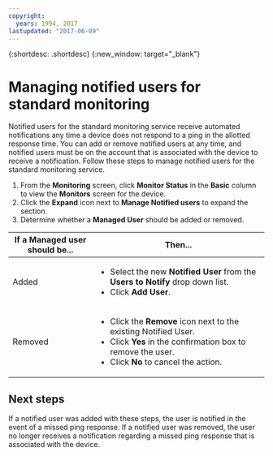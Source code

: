 ```yaml
---
copyright:
  years: 1994, 2017
lastupdated: "2017-06-09"
---
```


{:shortdesc: .shortdesc}
{:new_window: target="_blank"}

# Managing notified users for standard monitoring

Notified users for the standard monitoring service receive automated notifications any time a device does not respond to a ping in the allotted response time. You can add or remove notified users at any time, and notified users must be on the account that is associated with the device to receive a notification. Follow these steps to manage notified users for the standard monitoring service.

1. From the **Monitoring** screen, click **Monitor Status** in the **Basic** column to view the **Monitors** screen for the device.
3. Click the **Expand** icon next to **Manage Notified users** to expand the section.
4. Determine whether a **Managed User** should be added or removed.

|If a Managed user should be...|Then...|
|---|---|
|Added |<ul><li>Select the new **Notified User** from the **Users to Notify** drop down list.</li><li>Click **Add User**.</li></ul>
|Removed|<ul><li>Click the **Remove** icon next to the existing Notified User.</li><li>Click **Yes** in the confirmation box to remove the user.</li><li>Click **No** to cancel the action.</li></ul>|

## Next steps

If a notified user was added with these steps, the user is notified in the event of a missed ping response. If a notified user was removed, the user no longer receives a notification regarding a missed ping response that is associated with the device. 
